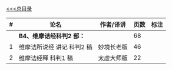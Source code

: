 [<<<总目录](../index.md)


|#|论名| 作者/译讲|页数|标注|
|-|-----------------------|---|--|--|
||**B4、维摩诘经科判2 部：**||68|
|1|维摩诘所说经 讲记 科判2 稿 |妙境长老版|46|
|2|维摩诘经释 科判1 稿 |太虚大师版|22|

